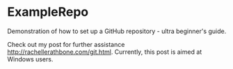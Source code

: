 # ExampleRepo
Demonstration of how to set up a GitHub repository - ultra beginner's guide.

Check out my post for further assistance http://rachellerathbone.com/git.html. Currently, this post is aimed at Windows users. 
